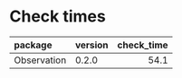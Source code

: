 # Check times

|package     |version | check_time|
|:-----------|:-------|----------:|
|Observation |0.2.0   |       54.1|


